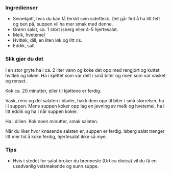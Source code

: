 
### Ingredienser
- Svinekjøtt, hvis du kan få ferskt svin sideflesk. Det går fint å ha litt fett og ben på, suppen vil ha mer smak med denne.
- Grønn salat, ca. 1 stort isberg eller 4-5 hjertesalat.
- Melk, hvetemel
- Hvitløk, dill, en liten løk og litt ris.
- Eddik, salt

### Slik gjør du det
I en stor gryte ha i ca. 2 liter vann og koke det opp med rengjort og kuttet hvitløk og løken. Ha i kjøttet som var delt i små biter og risen som var vasket og renset.

 Kok ca. 20 minutter, eller til kjøttene er ferdig.

 Vask, rens og del salaten i blader, hakk dem opp til biter i små størrelser, ha i i suppen. Mens suppen koker opp lag en jevning av melk og hvetemel, ha i litt eddik og ha i når suppen koker.

 Ha i dillen. Kok noen minutter, smak salaten.

 Når du liker hvor knasende salaten er, suppen er ferdig. Isberg salat trenger litt mer tid å koke ferdig, hjertesalat ikke så mye.

### Tips
- Hvis i stedet for salat bruker du brennesle (Urtica dioica) vil du få en usedvanlig velsmakende og sunn suppe.